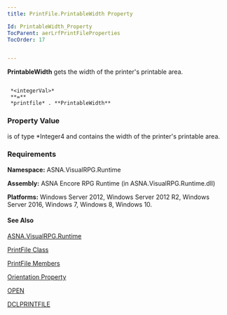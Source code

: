 ```yaml
---
title: PrintFile.PrintableWidth Property

Id: PrintableWidth_Property
TocParent: aerLrfPrintFileProperties
TocOrder: 17


---
```


**PrintableWidth** gets the width of the printer's printable area. 

```

 *<integerVal>* 
 **=** 
 *printfile* . **PrintableWidth** 
```

### Property Value
***<integerVal>*** is of type *Integer4 and contains the width of the printer's printable area. 

### Requirements
**Namespace:** ASNA.VisualRPG.Runtime 

**Assembly:** ASNA Encore RPG Runtime (in ASNA.VisualRPG.Runtime.dll) 

**Platforms:** Windows Server 2012, Windows Server 2012 R2, Windows Server 2016, Windows 7, Windows 8, Windows 10. 

#### See Also
[ASNA.VisualRPG.Runtime](aerLrfRuntimeNamespace.html)

[PrintFile Class](aerLrfPrintFileClass.html)

[PrintFile Members](aerLrfPrintFileMembers.html)

[Orientation Property](Orientation_Property.html)

[OPEN](OPEN.html)

[DCLPRINTFILE](DCLPRINTFILE.html) 
